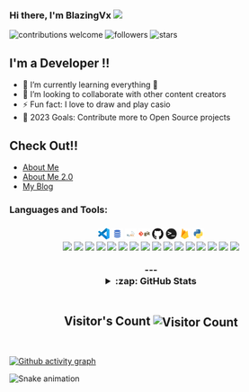 ### Hi there, I'm BlazingVx <img src="https://media.giphy.com/media/hvRJCLFzcasrR4ia7z/giphy.gif" width="25px">

![contributions welcome](https://img.shields.io/badge/contributions-welcome-brightgreen.svg?style=for-the-badge)
![followers](https://img.shields.io/github/followers/blazingvx?style=for-the-badge)
![stars](https://img.shields.io/github/stars/blazingvx?style=for-the-badge)


## I'm a  Developer !!

- 🌱 I’m currently learning everything 🤣
- 👯 I’m looking to collaborate with other content creators
- ⚡ Fun fact: I love to draw and play casio
- 🥅 2023 Goals: Contribute more to Open Source projects

## Check Out!!
- [About Me](https://blazingvx.github.io/resume/)
- [About Me 2.0](https://blazingvx.github.io/resume-app/)
- [My Blog](https://blazingvx.github.io/Blog/)

### Languages and Tools:
<!-- Use when links are created
[<img align="left" alt="Visual Studio Code" width="26px" src="https://raw.githubusercontent.com/github/explore/80688e429a7d4ef2fca1e82350fe8e3517d3494d/topics/visual-studio-code/visual-studio-code.png" />][BlzingvxGitHub]
[<img align="left" alt="SQL" width="26px" src="https://raw.githubusercontent.com/github/explore/80688e429a7d4ef2fca1e82350fe8e3517d3494d/topics/sql/sql.png" />][BlzingvxGitHub]
[<img align="left" alt="MySQL" width="26px" src="https://raw.githubusercontent.com/github/explore/80688e429a7d4ef2fca1e82350fe8e3517d3494d/topics/mysql/mysql.png" />][BlzingvxGitHub]
[<img align="left" alt="Git" width="26px" src="https://raw.githubusercontent.com/github/explore/80688e429a7d4ef2fca1e82350fe8e3517d3494d/topics/git/git.png" />][BlzingvxGitHub]
[<img align="left" alt="GitHub" width="26px" src="https://raw.githubusercontent.com/github/explore/78df643247d429f6cc873026c0622819ad797942/topics/github/github.png" />][BlzingvxGitHub]
[<img align="left" alt="Terminal" width="26px" src="https://raw.githubusercontent.com/github/explore/80688e429a7d4ef2fca1e82350fe8e3517d3494d/topics/terminal/terminal.png" />][BlzingvxGitHub]
[<img align="left" alt="Terminal" width="26px" src="https://raw.githubusercontent.com/github/explore/80688e429a7d4ef2fca1e82350fe8e3517d3494d/topics/firebase/firebase.png" />][BlzingvxGitHub]
-->

<h3 align="center">
 <code><img height="20" src="https://raw.githubusercontent.com/github/explore/80688e429a7d4ef2fca1e82350fe8e3517d3494d/topics/visual-studio-code/visual-studio-code.png"></code>
 <code><img height="20" src="https://raw.githubusercontent.com/github/explore/80688e429a7d4ef2fca1e82350fe8e3517d3494d/topics/sql/sql.png"></code>
 <code><img height="20" src="https://raw.githubusercontent.com/github/explore/80688e429a7d4ef2fca1e82350fe8e3517d3494d/topics/mysql/mysql.png"></code>
 <code><img height="20" src="https://raw.githubusercontent.com/github/explore/80688e429a7d4ef2fca1e82350fe8e3517d3494d/topics/git/git.png"></code>
 <code><img height="20" src="https://raw.githubusercontent.com/github/explore/78df643247d429f6cc873026c0622819ad797942/topics/github/github.png"></code>
 <code><img height="20" src="https://raw.githubusercontent.com/github/explore/80688e429a7d4ef2fca1e82350fe8e3517d3494d/topics/terminal/terminal.png"></code>
 <code><img height="20" src="https://raw.githubusercontent.com/github/explore/80688e429a7d4ef2fca1e82350fe8e3517d3494d/topics/firebase/firebase.png"></code>
 <code><img height="20" src="https://raw.githubusercontent.com/devicons/devicon/master/icons/python/python-original.svg"></code> 
<br />
 <!--AI Tools-->
 <code><img height="20" src="https://img.shields.io/badge/Keras-FF0000?style=for-the-badge&logo=keras&logoColor=white"></code>
 <code><img height="20" src="https://img.shields.io/badge/PyTorch-EE4C2C?style=for-the-badge&logo=pytorch&logoColor=white"></code>
 <code><img height="20" src="https://img.shields.io/badge/TensorFlow-FF6F00?style=for-the-badge&logo=tensorflow&logoColor=white"></code>
 <code><img height="20" src="https://img.shields.io/badge/Kaggle-20BEFF?style=for-the-badge&logo=Kaggle&logoColor=white"></code>
 <!--Database-->
 <code><img height="20" src="https://img.shields.io/badge/MongoDB-4EA94B?style=for-the-badge&logo=mongodb&logoColor=white"></code>
 <code><img height="20" src="https://img.shields.io/badge/MySQL-005C84?style=for-the-badge&logo=mysql&logoColor=white"></code>
 <code><img height="20" src="https://img.shields.io/badge/Oracle-F80000?style=for-the-badge&logo=Oracle&logoColor=white"></code>
 <code><img height="20" src="https://img.shields.io/badge/PostgreSQL-316192?style=for-the-badge&logo=postgresql&logoColor=white"></code>
 <code><img height="20" src="https://img.shields.io/badge/SQLite-07405E?style=for-the-badge&logo=sqlite&logoColor=white"></code>
<!--Frameworks & Library-->
 <code><img height="20" src="https://img.shields.io/badge/.NET-512BD4?style=for-the-badge&logo=dotnet&logoColor=white"></code>
 <code><img height="20" src="https://img.shields.io/badge/conda-342B029.svg?&style=for-the-badge&logo=anaconda&logoColor=white"></code>
 <code><img height="20" src="https://img.shields.io/badge/firebase-ffca28?style=for-the-badge&logo=firebase&logoColor=black"></code>
 <code><img height="20" src="https://img.shields.io/badge/Flask-000000?style=for-the-badge&logo=flask&logoColor=white"></code>
 <code><img height="20" src="https://img.shields.io/badge/gradle-02303A?style=for-the-badge&logo=gradle&logoColor=white"></code>
 <code><img height="20" src="https://img.shields.io/badge/PowerBI-F2C811?style=for-the-badge&logo=Power%20BI&logoColor=white"></code>
 <code><img height="20" src="https://img.shields.io/badge/PowerBI-F2C811?style=for-the-badge&logo=Power%20BI&logoColor=white"></code>
<br />
<br />
---

<details>
  <summary>:zap: GitHub Stats</summary>

  <img width="48%" alt="blazingvx's GitHub Stats" src="https://github-readme-stats.vercel.app/api?username=blazingvx&theme=radical&show_icons=true&hide_border=true" />
  <img width="48%" src="https://github-readme-streak-stats.herokuapp.com/?user=blazingvx&theme=radical&show_icons=true&hide_border=true" />
  <img width="48%" src="https://github-readme-activity-graph.cyclic.app/graph?username=blazingvx&theme=xcode"/>
 <img width="48%" src="https://github-profile-summary-cards.vercel.app/api/cards/profile-details?username=blazingvx&theme=dracula"/>
 <br>
 <img width="96%" src="https://github-profile-trophy.vercel.app/?username=blazingvx"/>
 <img width="48%" src="https://github-readme-stats.vercel.app/api/top-langs/?username=blazingvx&theme=dark"/>
</details>

<br>
<h2 align="center">Visitor's Count <img align="center" src="https://profile-counter.glitch.me/blazingvx/count.svg" alt="Visitor Count" /></h2>
<br>

[![Github activity graph](https://activity-graph.herokuapp.com/graph?username=blazingvx&bg_color=0d1117&color=21f90b&line=2fc8ee&point=ffffff&area=true&hide_border=true)](https://github.com/blazingvx/github-readme-activity-graph)

![Snake animation](https://github.com/blazingvx/blazingvx/blob/output/github-contribution-grid-snake.svg)
 
</h3>

<!--[BlzingvxGitHub]: https://github.com/blazingvx -->
<!-- https://github.com/alexandresanlim/Badges4-README.md-Profile -->

